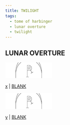 ```yaml
---
title: TWILIGHT
tags:
  - tome of harbinger
  - lunar overture
  - twilight
---
```

## LUNAR OVERTURE

[![blank](blank-t.png)](blank)

[x](y) | [BLANK](blank)

[![blank](blank-t.png)](blank)

[y](y) | [BLANK](blank)
